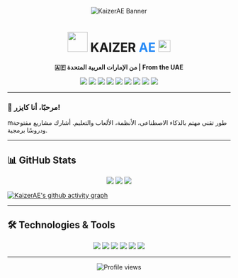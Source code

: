 <p align="center">
  <img src="https://github.com/user-attachments/assets/0af76375-9c46-4a0d-bdfc-ea25bcb6e4a6" alt="KaizerAE Banner"/>
</p>

<h1 align="center">
  <img src="https://raw.githubusercontent.com/KaizerAE/KaizerAE/main/assets/logo.png" width="45"/>
  KAIZER <span style="color:#268af6">AE</span>
  <img src="https://cdn.jsdelivr.net/gh/twitter/twemoji@14.0.2/assets/svg/1f1e6-1f1ea.svg" width="27"/>
</h1>

<p align="center">
  <b>🇦🇪 من الإمارات العربية المتحدة | From the UAE</b>
</p>

<p align="center">
  <a href="https://github.com/KaizerAE"><img src="https://img.shields.io/badge/GitHub-181717?style=for-the-badge&logo=github&logoColor=white" /></a>
  <a href="https://www.instagram.com/CQIE_"><img src="https://img.shields.io/badge/Instagram-E4405F?style=for-the-badge&logo=instagram&logoColor=white" /></a>
  <a href="https://www.linkedin.com/in/KaizerAE"><img src="https://img.shields.io/badge/LinkedIn-0A66C2?style=for-the-badge&logo=linkedin&logoColor=white" /></a>
  <a href="https://www.reddit.com/user/KaizerAE/"><img src="https://img.shields.io/badge/Reddit-FF4500?style=for-the-badge&logo=reddit&logoColor=white" /></a>
  <a href="https://x.com/KaizerQ5"><img src="https://img.shields.io/badge/X-000000?style=for-the-badge&logo=x&logoColor=white" /></a>
  <a href="https://www.youtube.com/@KaizerAE"><img src="https://img.shields.io/badge/YouTube-FF0000?style=for-the-badge&logo=youtube&logoColor=white" /></a>
  <a href="https://www.twitch.tv/KaizerAE"><img src="https://img.shields.io/badge/Twitch-9146FF?style=for-the-badge&logo=twitch&logoColor=white" /></a>
  <a href="https://github.com/KaizerAE.atom"><img src="https://img.shields.io/badge/RSS-FFA500?style=for-the-badge&logo=rss&logoColor=white" /></a>
  <a href="mailto:NachtAE@proton.me"><img src="https://img.shields.io/badge/Email-8B89CC?style=for-the-badge&logo=protonmail&logoColor=white" /></a>
</p>

---

### 👋 مرحبًا، أنا كايزر!
mطور تقني مهتم بالذكاء الاصطناعي، الأنظمة، الألعاب والتعليم. أشارك مشاريع مفتوحة ودروسًا برمجية.

---

## 📊 GitHub Stats

<p align="center">
  <img src="https://github-readme-stats.vercel.app/api?username=KaizerAE&show_icons=true&theme=radical" />
  <img src="https://github-readme-streak-stats.herokuapp.com/?user=KaizerAE&theme=radical" />
  <img src="https://github-readme-stats.vercel.app/api/top-langs/?username=KaizerAE&layout=compact&theme=radical" />
</p>

[![KaizerAE's github activity graph](https://github-readme-activity-graph.vercel.app/graph?username=KaizerAE&theme=github-compact)](https://github.com/ashutosh00710/github-readme-activity-graph)

---

## 🛠️ Technologies & Tools

<p align="center">
  <img src="https://img.shields.io/badge/Python-3776AB?style=for-the-badge&logo=python&logoColor=white" />
  <img src="https://img.shields.io/badge/JavaScript-F7DF1E?style=for-the-badge&logo=javascript&logoColor=black" />
  <img src="https://img.shields.io/badge/HTML5-E34F26?style=for-the-badge&logo=html5&logoColor=white" />
  <img src="https://img.shields.io/badge/CSS3-1572B6?style=for-the-badge&logo=css3&logoColor=white" />
  <img src="https://img.shields.io/badge/Git-F05032?style=for-the-badge&logo=git&logoColor=white" />
  <img src="https://img.shields.io/badge/Linux-FCC624?style=for-the-badge&logo=linux&logoColor=black" />
</p>

---

<p align="center">
  <img src="https://komarev.com/ghpvc/?username=KaizerAE&color=268af6&style=for-the-badge" alt="Profile views" />
</p>
